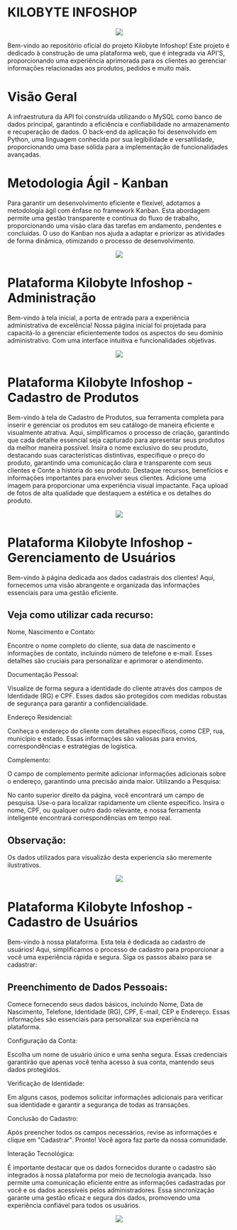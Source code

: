 # KILOBYTE INFOSHOP

<div align="center">
  <img src="static/imagens/kilobyte.png">
</div>

Bem-vindo ao repositório oficial do projeto Kilobyte Infoshop!
Este projeto é dedicado à construção de uma plataforma web, que é integrada via API'S, proporcionando uma experiência aprimorada para os clientes ao gerenciar informações relacionadas aos produtos, pedidos e muito mais.

# Visão Geral

A infraestrutura da API foi construída utilizando o MySQL como banco de dados principal, garantindo a eficiência e confiabilidade no armazenamento e recuperação de dados. O back-end da aplicação foi desenvolvido em Python, uma linguagem conhecida por sua legibilidade e versatilidade, proporcionando uma base sólida para a implementação de funcionalidades avançadas.

# Metodologia Ágil - Kanban

Para garantir um desenvolvimento eficiente e flexível, adotamos a metodologia ágil com ênfase no framework Kanban. Esta abordagem permite uma gestão transparente e contínua do fluxo de trabalho, proporcionando uma visão clara das tarefas em andamento, pendentes e concluídas. O uso do Kanban nos ajuda a adaptar e priorizar as atividades de forma dinâmica, otimizando o processo de desenvolvimento.

<div align="center">
  <img src="static/imagens/trello.png">
</div>

# Plataforma Kilobyte Infoshop - Administração

Bem-vindo à tela inicial, a porta de entrada para a experiência administrativa de excelência! Nossa página inicial foi projetada para capacitá-lo a gerenciar eficientemente todos os aspectos do seu domínio administrativo. Com uma interface intuitiva e funcionalidades objetivas.

<div align="center">
  <img src="static/imagens/Bem vindo a área de administração.png">
</div>

# Plataforma Kilobyte Infoshop - Cadastro de Produtos

Bem-vindo à tela de Cadastro de Produtos, sua ferramenta completa para inserir e gerenciar os produtos em seu catálogo de maneira eficiente e visualmente atrativa. Aqui, simplificamos o processo de criação, garantindo que cada detalhe essencial seja capturado para apresentar seus produtos da melhor maneira possível.
Insira o nome exclusivo do seu produto, destacando suas características distintivas, especifique o preço do produto, garantindo uma comunicação clara e transparente com seus clientes e Conte a história do seu produto. Destaque recursos, benefícios e informações importantes para envolver seus clientes.
Adicione uma imagem para proporcionar uma experiência visual impactante. Faça upload de fotos de alta qualidade que destaquem a estética e os detalhes do produto.

<div align="center">
  <img src="static/imagens/Cadastro de Produtos.png">
</div>

# Plataforma Kilobyte Infoshop - Gerenciamento de Usuários

Bem-vindo à página dedicada aos dados cadastrais dos clientes! Aqui, fornecemos uma visão abrangente e organizada das informações essenciais para uma gestão eficiente. 

## Veja como utilizar cada recurso:

Nome, Nascimento e Contato:

Encontre o nome completo do cliente, sua data de nascimento e informações de contato, incluindo número de telefone e e-mail. Esses detalhes são cruciais para personalizar e aprimorar o atendimento.

Documentação Pessoal:

Visualize de forma segura a identidade do cliente através dos campos de Identidade (RG) e CPF. Esses dados são protegidos com medidas robustas de segurança para garantir a confidencialidade.

Endereço Residencial:

Conheça o endereço do cliente com detalhes específicos, como CEP, rua, município e estado. Essas informações são valiosas para envios, correspondências e estratégias de logística.

Complemento:

O campo de complemento permite adicionar informações adicionais sobre o endereço, garantindo uma precisão ainda maior.
Utilizando a Pesquisa:

No canto superior direito da página, você encontrará um campo de pesquisa. Use-o para localizar rapidamente um cliente específico. Insira o nome, CPF, ou qualquer outro dado relevante, e nossa ferramenta inteligente encontrará correspondências em tempo real.

## Observação:
Os dados utilizados para visualizão desta experiencia são meremente ilustrativos. 

<div align="center">
  <img src="static/imagens/Gerenciar os Usuários.png">
</div>

# Plataforma Kilobyte Infoshop - Cadastro de Usuários

Bem-vindo à nossa plataforma. Esta tela é dedicada ao cadastro de usuários! Aqui, simplificamos o processo de cadastro para proporcionar a você uma experiência rápida e segura. Siga os passos abaixo para se cadastrar:

## Preenchimento de Dados Pessoais:

Comece fornecendo seus dados básicos, incluindo Nome, Data de Nascimento, Telefone, Identidade (RG), CPF, E-mail, CEP e Endereço. Essas informações são essenciais para personalizar sua experiência na plataforma.

Configuração da Conta:

Escolha um nome de usuário único e uma senha segura. Essas credenciais garantirão que apenas você tenha acesso à sua conta, mantendo seus dados protegidos.

Verificação de Identidade:

Em alguns casos, podemos solicitar informações adicionais para verificar sua identidade e garantir a segurança de todas as transações.

Conclusão do Cadastro:

Após preencher todos os campos necessários, revise as informações e clique em "Cadastrar". Pronto! Você agora faz parte da nossa comunidade.

Interação Tecnológica:

É importante destacar que os dados fornecidos durante o cadastro são integrados à nossa plataforma por meio de tecnologia avançada. Isso permite uma comunicação eficiente entre as informações cadastradas por você e os dados acessíveis pelos administradores. Essa sincronização garante uma gestão eficaz e segura dos dados, promovendo uma experiência confiável para todos os usuários.

<div align="center">
  <img src="static/imagens/Cadastro de usuários.png">
</div>

